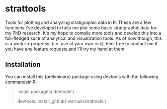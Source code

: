 # strattools
Tools for plotting and analyzing stratigraphic data in R. These are a few functions I've developed to help me plot some basic stratigraphic data for my PhD research. It's my hope to compile more tools and develop this into a full-fledged suite of analytical and visualization tools. As of now though, this is a work-in-progress! (i.e. use at your own risk). Feel free to contact me if you have any feature requests and I'll try my hand at them

## Installation
You can install this (preliminary) package using devtools with the following commandsin R:
>install.packages('devtools')
>
>devtools::install_github('warnuk/strattools')

